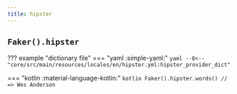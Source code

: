 ```yaml
---
title: hipster
---
```


## `Faker().hipster`

??? example "dictionary file"
    === "yaml :simple-yaml:"
        ```yaml
        --8<-- "core/src/main/resources/locales/en/hipster.yml:hipster_provider_dict"
        ```

=== "kotlin :material-language-kotlin:"
    ```kotlin
    Faker().hipster.words() // => Wes Anderson
    ```
